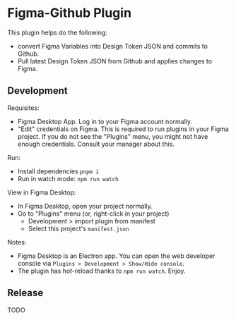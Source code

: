 # Figma-Github Plugin

This plugin helps do the following:

- convert Figma Variables into Design Token JSON and commits to Github.
- Pull latest Design Token JSON from Github and applies changes to Figma.

## Development

Requisites:

- Figma Desktop App. Log in to your Figma account normally.
- "Edit" credentials on Figma. This is required to run plugins in your Figma project. If you do not see the "Plugins" menu, you might not have enough credentials. Consult your manager about this.

Run:

- Install dependencies `pnpm i`
- Run in watch mode: `npm run watch`

View in Figma Desktop:

- In Figma Desktop, open your project normally.
- Go to "Plugins" menu (or, right-click in your project)
  - Development > import plugin from manifest
  - Select this project's `manifest.json`

Notes:

- Figma Desktop is an Electron app. You can open the web developer console via `Plugins > Development > Show/Hide console`.
- The plugin has hot-reload thanks to `npm run watch`. Enjoy.

## Release

TODO
